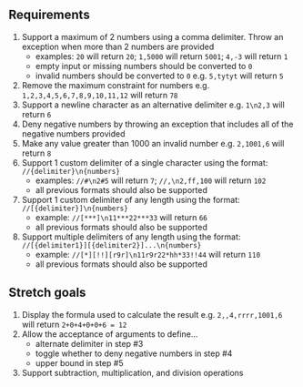 
## Requirements
1. Support a maximum of 2 numbers using a comma delimiter. Throw an exception when more than 2 numbers are provided
	* examples: `20` will return `20`; `1,5000` will return `5001`; `4,-3` will return `1`
	* empty input or missing numbers should be converted to `0`
	* invalid numbers should be converted to `0` e.g. `5,tytyt` will return `5`
2. Remove the maximum constraint for numbers e.g. `1,2,3,4,5,6,7,8,9,10,11,12` will return `78`
3. Support a newline character as an alternative delimiter e.g. `1\n2,3` will return `6` 
4. Deny negative numbers by throwing an exception that includes all of the negative numbers provided
5. Make any value greater than 1000 an invalid number e.g. `2,1001,6` will return `8`
6. Support 1 custom delimiter of a single character using the format: `//{delimiter}\n{numbers}`
	* examples: `//#\n2#5` will return `7`; `//,\n2,ff,100` will return `102` 
	* all previous formats should also be supported
7. Support 1 custom delimiter of any length using the format: `//[{delimiter}]\n{numbers}`
	* example: `//[***]\n11***22***33` will return `66`
	* all previous formats should also be supported
8. Support multiple delimiters of any length using the format: `//[{delimiter1}][{delimiter2}]...\n{numbers}`
	* example: `//[*][!!][r9r]\n11r9r22*hh*33!!44` will return `110`
	* all previous formats should also be supported

## Stretch goals
1. Display the formula used to calculate the result e.g. `2,,4,rrrr,1001,6` will return `2+0+4+0+0+6 = 12`
2. Allow the acceptance of arguments to define...
	* alternate delimiter in step #3 
	* toggle whether to deny negative numbers in step #4
	* upper bound in step #5
3. Support subtraction, multiplication, and division operations
